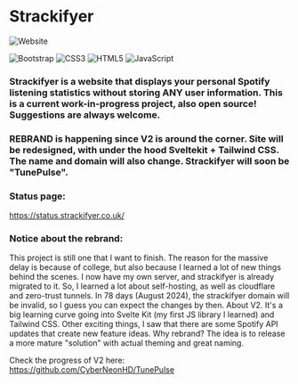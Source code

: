 # Strackifyer
![Website](https://img.shields.io/website?url=https%3A%2F%2Fstrackifyer.co.uk%2F&up_message=online&style=for-the-badge&label=Strackifyer)

![Bootstrap](https://img.shields.io/badge/bootstrap-%23563D7C.svg?style=for-the-badge&logo=bootstrap&logoColor=white)
![CSS3](https://img.shields.io/badge/css3-%231572B6.svg?style=for-the-badge&logo=css3&logoColor=white)
![HTML5](https://img.shields.io/badge/html5-%23E34F26.svg?style=for-the-badge&logo=html5&logoColor=white)
![JavaScript](https://img.shields.io/badge/javascript-%23323330.svg?style=for-the-badge&logo=javascript&logoColor=%23F7DF1E)

### Strackifyer is a website that displays your personal Spotify listening statistics without storing ANY user information. This is a current work-in-progress project, also open source! Suggestions are always welcome.

### REBRAND is happening since V2 is around the corner. Site will be redesigned, with under the hood Sveltekit + Tailwind CSS. The name and domain will also change. Strackifyer will soon be "TunePulse".
### Status page:
https://status.strackifyer.co.uk/

### Notice about the rebrand:

This project is still one that I want to finish.
The reason for the massive delay is because of college, but also because I learned a lot of new things behind the scenes.
I now have my own server, and strackifyer is already migrated to it.
So, I learned a lot about self-hosting, as well as cloudflare and zero-trust tunnels.
In 78 days (August 2024), the strackifyer domain will be invalid, so I guess you can expect the changes by then.
About V2. It's a big learning curve going into Svelte Kit (my first JS library I learned) and Tailwind CSS.
Other exciting things, I saw that there are some Spotify API updates that create new feature ideas.
Why rebrand? The idea is to release a more mature "solution" with actual theming and great naming. 

Check the progress of V2 here: https://github.com/CyberNeonHD/TunePulse
